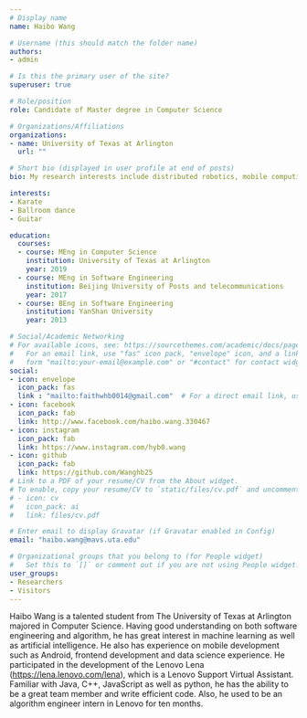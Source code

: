 ```yaml
---
# Display name
name: Haibo Wang

# Username (this should match the folder name)
authors:
- admin

# Is this the primary user of the site?
superuser: true

# Role/position
role: Candidate of Master degree in Computer Science

# Organizations/Affiliations
organizations:
- name: University of Texas at Arlington
  url: ""

# Short bio (displayed in user profile at end of posts)
bio: My research interests include distributed robotics, mobile computing and programmable matter.

interests:
- Karate
- Ballroom dance
- Guitar

education:
  courses:
  - course: MEng in Computer Science
    institution: University of Texas at Arlington
    year: 2019
  - course: MEng in Software Engineering
    institution: Beijing University of Posts and telecommunications
    year: 2017
  - course: BEng in Software Engineering
    institution: YanShan University
    year: 2013

# Social/Academic Networking
# For available icons, see: https://sourcethemes.com/academic/docs/page-builder/#icons
#   For an email link, use "fas" icon pack, "envelope" icon, and a link in the
#   form "mailto:your-email@example.com" or "#contact" for contact widget.
social:
- icon: envelope
  icon_pack: fas
  link : "mailto:faithwhb0014@gmail.com"  # For a direct email link, use "mailto:test@example.org".
- icon: facebook
  icon_pack: fab
  link: http://www.facebook.com/haibo.wang.330467
- icon: instagram
  icon_pack: fab
  link: https://www.instagram.com/hyb0.wang
- icon: github
  icon_pack: fab
  link: https://github.com/Wanghb25
# Link to a PDF of your resume/CV from the About widget.
# To enable, copy your resume/CV to `static/files/cv.pdf` and uncomment the lines below.
# - icon: cv
#   icon_pack: ai
#   link: files/cv.pdf

# Enter email to display Gravatar (if Gravatar enabled in Config)
email: "haibo.wang@mavs.uta.edu"

# Organizational groups that you belong to (for People widget)
#   Set this to `[]` or comment out if you are not using People widget.
user_groups:
- Researchers
- Visitors
---
```


Haibo Wang is a talented student from The University of Texas at Arlington majored in Computer Science. Having good understanding on both software engineering and algorithm, he has great interest in machine learning as well as artificial intelligence. He also has experience on mobile development such as Android, frontend development and data science experience.
He participated in the development of the Lenovo Lena (https://lena.lenovo.com/lena), which is a
Lenovo Support Virtual Assistant. Familiar with Java, C++, JavaScript as well as python, he has the ability to be a great team member and write efficient code. Also, he used to be an algorithm engineer intern in Lenovo for ten months.
